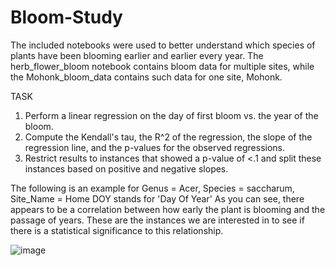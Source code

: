 # Bloom-Study

The included notebooks were used to better understand which species of plants have been blooming earlier and earlier every year.
The herb_flower_bloom notebook contains bloom data for multiple sites, while the Mohonk_bloom_data contains such data for one site, Mohonk.

TASK
1) Perform a linear regression on the day of first bloom vs. the year of the bloom. 
2) Compute the Kendall's tau, the R^2 of the regression, the slope of the regression line, and the p-values for the observed regressions. 
3) Restrict results to instances that showed a p-value of <.1 and split these instances based on positive and negative slopes.

The following is an example for Genus = Acer, Species = saccharum, Site_Name = Home
DOY stands for 'Day Of Year'
As you can see, there appears to be a correlation between how early the plant is blooming and the passage of years. These are the instances we are interested in to see if there is a statistical significance to this relationship.


![image](https://github.com/MillerAJ/Bloom-Study/assets/9644656/2174cb19-0822-4f01-b193-13e331ba7213)

